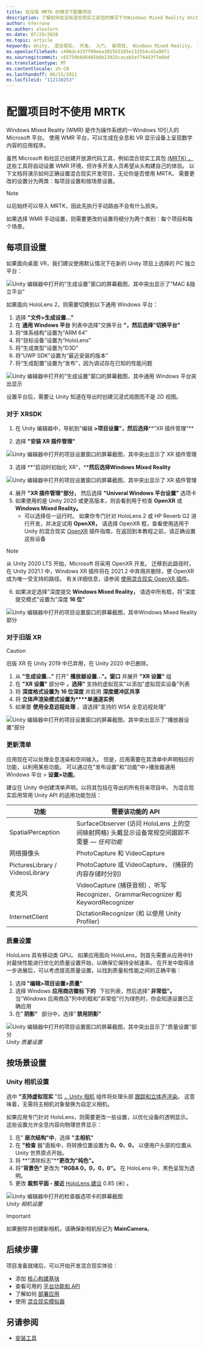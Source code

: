 ```yaml
---
title: 在没有 MRTK 的情况下配置项目
description: 了解如何在没有混合现实工具包的情况下为Windows Mixed Reality Unity 项目。
author: hferrone
ms.author: alexturn
ms.date: 07/29/2020
ms.topic: article
keywords: Unity， 混合现实， 开发， 入门， 新项目， Windows Mixed Reality， UWP， XR， 性能
ms.openlocfilehash: c496dc415ff09eea3015b5195e131554c43a98f1
ms.sourcegitcommit: c65759b8d6465b6b13925cacab5af74443f7e6bd
ms.translationtype: MT
ms.contentlocale: zh-CN
ms.lasthandoff: 06/15/2021
ms.locfileid: "112110253"
---
```

# <a name="configuring-your-project-without-mrtk"></a>配置项目时不使用 MRTK

Windows Mixed Reality (WMR) 是作为操作系统的一Windows 10引入的 Microsoft 平台。 使用 WMR 平台，可以生成在全息和 VR 显示设备上呈现数字内容的应用程序。

虽然 Microsoft 和社区已创建开放源代码工具，例如混合现实工具包 [ (MRTK) ， ](/windows/mixed-reality/mrtk-unity/configuration/usingupm) 这些工具将自动设置 WMR 环境，但许多开发人员希望从头构建自己的体验。  以下文档将演示如何正确设置混合现实开发项目，无论你是否使用 MRTK。  需要更改的设置分为两类：每项目设置和按场景设置。

> [!NOTE]
> 以后始终可以导入 MRTK，因此先执行手动路由不会有什么损失。

如果选择 WMR 手动设置，则需要更改的设置将细分为两个类别：每个项目和每个场景。

## <a name="per-project-settings"></a>每项目设置

如果面向桌面 VR，我们建议使用默认情况下在新的 Unity 项目上选择的 PC 独立平台：

![Unity 编辑器中打开的"生成设置"窗口的屏幕截图，其中突出显示了"MAC &独立平台"](images/wmr-config-img-3.png)

如果面向 HoloLens 2，则需要切换到以下通用 Windows 平台：

1.  选择 **"文件>生成设置..."**
2.  在 **通用 Windows 平台** 列表中选择"交换平台 **"，然后选择"切换平台"**
3.  将“体系结构”设置为“ARM 64” 
4.  将“目标设备”设置为“HoloLens” 
5.  将“生成类型”设置为“D3D” 
6.  将“UWP SDK”设置为“最近安装的版本” 
7.  将“生成配置”设置为“发布”，因为调试存在已知的性能问题 

![Unity 编辑器中打开的"生成设置"窗口的屏幕截图，其中通用 Windows 平台突出显示](images/wmr-config-img-4.png)

设置平台后，需要让 Unity 知道在导出时创建[](../../design/app-views.md)沉浸式视图而不是 2D 视图。

### <a name="for-xrsdk"></a>对于 XRSDK 

1. 在 Unity 编辑器中，导航到"编辑 **>项目设置"，然后选择****"XR 插件管理"**

2. 选择 **"安装 XR 插件管理"**

![Unity 编辑器中打开的项目设置窗口的屏幕截图，其中突出显示了 XR 插件管理](images/wmr-config-img-5.png)

3. 选择 **"启动时初始化 XR"，****然后选择Windows Mixed Reality**

![Unity 编辑器中打开的项目设置窗口的屏幕截图，其中突出显示了 XR 插件管理](images/wmr-config-img-7.png)

4. 展开 **"XR 插件管理"部分，** 然后选择 **"Univeral Windows 平台设置"** 选项卡
5. 如果使用的是 Unity 2020 或更高版本，则会看到用于检查 **OpenXR** 或 **Windows Mixed Reality。** 
    * 可以选择任一运行时。  如果你专门针对 HoloLens 2 或 HP Reverb G2 进行开发，并决定试用 **OpenXR，** 请选择 OpenXR 框，查看使用适用于 Unity 的混合现实 [OpenXR](openxr-getting-started.md) 插件指南，在返回到本教程之前，请正确设置这些设备

> [!NOTE]
> 从 Unity 2020 LTS 开始，Microsoft 将采用 OpenXR 开发。  迁移到此路径时，在 Unity 2021.1 中，Windows XR 插件将在 2021.2 中弃用并删除，使 OpenXR 成为唯一受支持的路径。 有关详细信息，请参阅 [使用混合现实 OpenXR 插件](openxr-getting-started.md)。

6. 如果决定选择"深度提交 **Windows Mixed Reality，** 请选中所有框，将"深度提交模式"设置为"深度 **16 位"**

![Unity 编辑器中打开的项目设置窗口的屏幕截图，其中Windows Mixed Reality部分](images/wmr-config-img-8.png)

### <a name="for-legacy-xr"></a>对于旧版 XR 

> [!CAUTION]
> 旧版 XR 在 Unity 2019 中已弃用，在 Unity 2020 中已删除。

1. 从 **"生成设置..."** 打开" **播放器设置..."。窗口** 并展开 **"XR 设置"** 组
2. 在 **"XR 设置"** 部分中 **，选择"** 支持的虚拟现实"以添加"虚拟现实设备"列表
3. 将 **深度格式设置为** **16 位深度** 并启用 **深度缓冲区共享**
4. 将 **立体声渲染模式设置为****单通道实例**
5. 如果要 **使用全息远程处理** ，请选择"支持的 WSA 全息远程处理" 

![Unity 编辑器中打开的项目设置窗口的屏幕截图，其中突出显示了"播放器设置"部分](images/wmr-config-img-9.png)

### <a name="updating-the-manifest"></a>更新清单

应用现在可以处理全息渲染和空间输入。 但是，应用需要在其清单中声明相应的功能，以利用某些功能。 可以通过在"发布设置"和"功能"中>播放器通用 Windows 平台 > **设置>功能**。 

建议在 Unity 中创建清单声明，以将其包括在导出的所有将来项目中。 为混合现实启用常用 Unity API 的适用功能包括：

|  功能  |  需要该功能的 API | 
|----------|----------|
|  SpatialPerception  |  SurfaceObserver (访问 HoloLens 上的空间映射网格) 头戴显示设备常规空间跟踪不需要 [](../../design/spatial-mapping.md) &mdash; *任何功能* | 
|  网络摄像头  |  PhotoCapture 和 VideoCapture | 
|  PicturesLibrary / VideosLibrary  |  PhotoCapture 或 VideoCapture， (捕获的内容存储时分别)  | 
|  麦克风  |  VideoCapture (捕获音频) 、听写Recognizer、GrammarRecognizer 和 KeywordRecognizer | 
|  InternetClient  |  DictationRecognizer (和 以使用 Unity Profiler)  | 

### <a name="quality-settings"></a>质量设置

HoloLens 具有移动类 GPU。 如果应用面向 HoloLens，则首先需要从应用中针对最快性能进行优化的质量设置开始，以确保它保持全帧速率。  在开发中取得进一步进展后，可以考虑提高质量设置，以找到质量和性能之间的正确平衡： 

1. 选择 **"编辑>项目设置>质量"** 
2. 选择 Windows **应用商店徽标** **下的**   下拉列表，然后选择" **非常低"。** 当"Windows 应用商店"列中的框和"非常低"行为绿色时，你会知道设置已正确应用 
3. 在" **阴影"**   部分中，选择" **禁用阴影"** 

![Unity 编辑器中打开的项目设置窗口的屏幕截图，其中突出显示了"质量设置"部分](images/wmr-config-img-10.png)<br>
*Unity 质量设置*

## <a name="per-scene-settings"></a>按场景设置

### <a name="unity-camera-settings"></a>Unity 相机设置

选中 **"支持虚拟现实** "后 [，Unity 相机](camera-in-unity.md) 组件将处理头部 [跟踪和立体声渲染](../platform-capabilities-and-apis/rendering.md)。 这意味着，无需将主相机对象替换为自定义相机。

如果应用专门针对 HoloLens，则需要更改一些设置，以优化设备的透明显示。 这些设置允许全息内容向物理世界显示：

1. 在" **层次结构"中**，选择 **"主相机"**
2. 在 **"检查** 器"面板中，将转换位置设置为 **0、0、0，** 以便用户头部的位置从 Unity 世界原点开始。
3. 将 **"清除标志"****更改为"纯色"。**
4. 将"**背景色"** 更改为 **"RGBA 0，0，0，0"。** 在 HoloLens 中，黑色呈现为透明。
5. 更改 **裁剪平面 - 接近** [HoloLens 建议](camera-in-unity.md#using-clipping-planes) 0.85 (米) 。

![Unity 编辑器中打开的检查器选项卡的屏幕截图](images/wmr-config-img-11.png)<br>
*Unity 相机设置*

> [!IMPORTANT]
> 如果删除并创建新相机，请确保新相机标记为 **MainCamera**。

## <a name="next-steps"></a>后续步骤

项目准备就绪后，可以开始开发混合现实体验：

* 添加 [核心构建基块](unity-development-overview.md#2-core-building-blocks)
* 查看可用的 [平台功能和 API](unity-development-overview.md#3-advanced-features)
* 了解如何 [部署应用](../platform-capabilities-and-apis/using-visual-studio.md#)
* 使用 [混合现实模拟器](../platform-capabilities-and-apis/using-the-windows-mixed-reality-simulator.md)

## <a name="see-also"></a>另请参阅
* [安装工具](../install-the-tools.md)